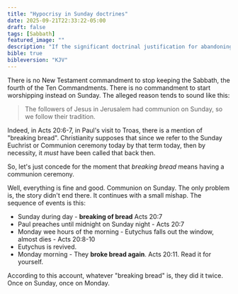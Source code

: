 ```yaml
---
title: "Hypocrisy in Sunday doctrines"
date: 2025-09-21T22:33:22-05:00
draft: false
tags: [Sabbath]
featured_image: ""
description: "If the significant doctrinal justification for abandoning Sabbath in favor of Sunday worship hangs upon the Pauline at Troas visit, if their example demands significant doctrinal changes, then one would expect consistency. Why is the church dogmatic about the Sunday 'breaking bread', and dismissive of the Monday morning 'breaking bread' mentioned in the same exact text? Is this not hypocritical?"
bible: true
bibleversion: "KJV"
---
```


There is no New Testament commandment to stop keeping the Sabbath, the fourth of the Ten Commandments.  There is no commandment to start worshipping instead on Sunday.  The alleged reason tends to sound like this:

> The followers of Jesus in Jerusalem had communion on Sunday, so we follow their tradition.

Indeed, in Acts 20:6-7, in Paul's visit to Troas, there is a mention of "breaking bread".  Christianity supposes that since we refer to the Sunday Euchrist or Communion ceremony today by that term today, then by necessity, it *must* have been called that back then.  

So, let's just concede for the moment that *breaking bread* means having a communion ceremony.

Well, everything is fine and good. Communion on Sunday.  The only problem is, the story didn't end there. It continues with a small mishap. The sequence of events is this:

- Sunday during day - **breaking of bread** Acts 20:7
- Paul preaches until midnight on Sunday night - Acts 20:7
- Monday wee hours of the morning - Eutychus falls out the window, almost dies - Acts 20:8-10
- Eutychus is revived.
- Monday morning - They **broke bread again**.  Acts 20:11. Read it for yourself.

According to this account, whatever "breaking bread" is, they did it twice.  Once on Sunday, once on Monday.
